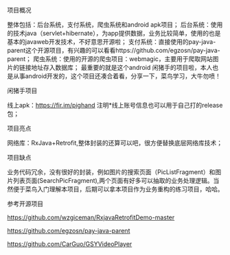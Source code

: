 项目概况

整体包括：后台系统，支付系统，爬虫系统和android apk项目；
后台系统：使用的技术java（servlet+hibernate），为app提供数据，业务比较简单，使用的也是基本的javaweb开发技术，不好意思开源啦；
支付系统：直接使用的pay-java-parent这个开源项目，有兴趣的可以看看https://github.com/egzosn/pay-java-parent；
爬虫系统：使用的开源的爬虫项目：webmagic，主要用于爬取网站图片的链接地址存入数据库；
最重要的就是这个android 闲猪手的项目啦，本人也是从事android开发的，这个项目还凑合着看，分享一下，菜鸟学习，大牛勿喷！

闲猪手项目

线上apk：https://fir.im/pighand  注明*线上账号信息也可以用于自己打的release包；


项目亮点

网络库：RxJava+Retrofit,整体封装的还算可以吧，很方便替换底层网络库技术；

项目缺点

业务代码冗余，没有很好的封装，例如图片的搜索页面（PicListFragment）和图片列表页面(SearchPicFragment),两个页面有好多可以抽取的业务处理逻辑。当然便于菜鸟入门理解本项目，后期可以拿本项目作为业务重构的练习项目，哈哈。









参考开源项目

https://github.com/wzgiceman/RxjavaRetrofitDemo-master

https://github.com/egzosn/pay-java-parent

https://github.com/CarGuo/GSYVideoPlayer

